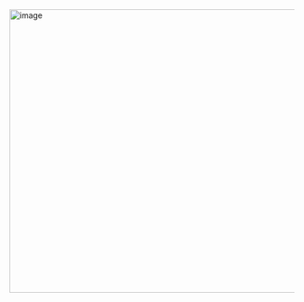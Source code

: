 <img width="902" height="500" alt="image" src="https://github.com/user-attachments/assets/d27f92bb-83cf-4614-85fa-8058db68e67b" />

